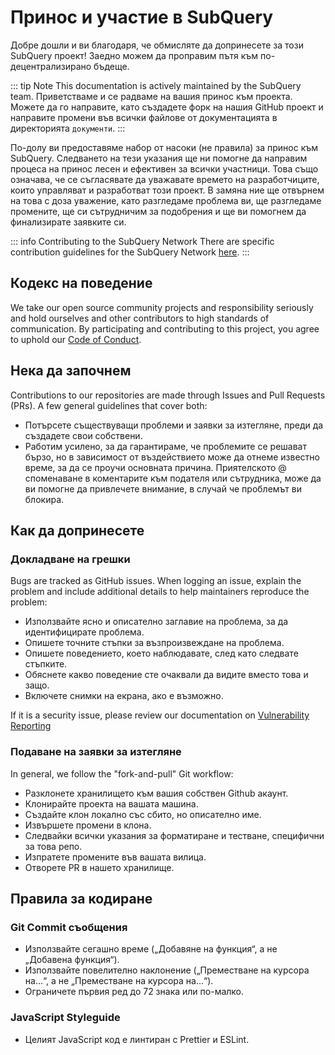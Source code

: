 # Принос и участие в SubQuery

Добре дошли и ви благодаря, че обмисляте да допринесете за този SubQuery проект! Заедно можем да проправим пътя към по-децентрализирано бъдеще.

::: tip Note This documentation is actively maintained by the SubQuery team. Приветстваме и се радваме на вашия принос към проекта. Можете да го направите, като създадете форк на нашия GitHub проект и направите промени във всички файлове от документацията в директорията `документи`. :::

По-долу ви предоставяме набор от насоки (не правила) за принос към SubQuery. Следването на тези указания ще ни помогне да направим процеса на принос лесен и ефективен за всички участници. Това също означава, че се съгласявате да уважавате времето на разработчиците, които управляват и разработват този проект. В замяна ние ще отвърнем на това с доза уважение, като разгледаме проблема ви, ще разгледаме промените, ще си сътрудничим за подобрения и ще ви помогнем да финализирате заявките си.

::: info Contributing to the SubQuery Network There are specific contribution guidelines for the SubQuery Network [here](../subquery_network/community.md#contributing-to-codebases). :::

## Кодекс на поведение

We take our open source community projects and responsibility seriously and hold ourselves and other contributors to high standards of communication. By participating and contributing to this project, you agree to uphold our [Code of Conduct](https://github.com/subquery/subql/blob/main/CODE_OF_CONDUCT.md).

## Нека да започнем

Contributions to our repositories are made through Issues and Pull Requests (PRs). A few general guidelines that cover both:

- Потърсете съществуващи проблеми и заявки за изтегляне, преди да създадете свои собствени.
- Работим усилено, за да гарантираме, че проблемите се решават бързо, но в зависимост от въздействието може да отнеме известно време, за да се проучи основната причина. Приятелското @ споменаване в коментарите към подателя или сътрудника, може да ви помогне да привлечете внимание, в случай че проблемът ви блокира.

## Как да допринесете

### Докладване на грешки

Bugs are tracked as GitHub issues. When logging an issue, explain the problem and include additional details to help maintainers reproduce the problem:

- Използвайте ясно и описателно заглавие на проблема, за да идентифицирате проблема.
- Опишете точните стъпки за възпроизвеждане на проблема.
- Опишете поведението, което наблюдавате, след като следвате стъпките.
- Обяснете какво поведение сте очаквали да видите вместо това и защо.
- Включете снимки на екрана, ако е възможно.

If it is a security issue, please review our documentation on [Vulnerability Reporting](./vulnerability-reporting.md)

### Подаване на заявки за изтегляне

In general, we follow the "fork-and-pull" Git workflow:

- Разклонете хранилището към вашия собствен Github акаунт.
- Клонирайте проекта на вашата машина.
- Създайте клон локално със сбито, но описателно име.
- Извършете промени в клона.
- Следвайки всички указания за форматиране и тестване, специфични за това репо.
- Изпратете промените във вашата вилица.
- Отворете PR в нашето хранилище.

## Правила за кодиране

### Git Commit съобщения

- Използвайте сегашно време („Добавяне на функция“, а не „Добавена функция“).
- Използвайте повелително наклонение („Преместване на курсора на...“, а не „Преместване на курсора на...“).
- Ограничете първия ред до 72 знака или по-малко.

### JavaScript Styleguide

- Целият JavaScript код е линтиран с Prettier и ESLint.
